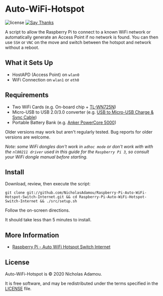 # Auto-WiFi-Hotspot

![license](https://img.shields.io/apm/l/vim-mode.svg)
[![Say Thanks](https://img.shields.io/badge/say-thanks-ff69b4.svg)](https://saythanks.io/to/NicholasAdamou)

A script to allow the Raspberry Pi to connect to a known WiFi network or automatically generate an Access Point if no network is found. You can then use `SSH` or `VNC` on the move and switch between the hotspot and network without a reboot.

What it Sets Up
------------
* HostAPD (Access Point) on `wlan0`
* WiFi Connection on `wlan1` or `eth0`

Requirements
------------

* Two WiFi Cards (e.g. On-board chip + [TL-WN725N](https://www.amazon.com/gp/product/B008IFXQFU/ref=oh_aui_detailpage_o03_s00?ie=UTF8&psc=1))
* Micro-USB to USB 2.0/3.0 converter (e.g. [USB to Micro-USB Charge & Sync Cable](https://www.amazon.com/gp/product/B00SVVY844/ref=oh_aui_detailpage_o05_s00?ie=UTF8&psc=1))
* Portable Battery Bank (e.g. [Anker PowerCore 5000](https://www.amazon.com/gp/product/B01CU1EC6Y/ref=oh_aui_detailpage_o02_s00?ie=UTF8&psc=1))

Older versions may work but aren't regularly tested. Bug reports for older
versions are welcome.

*Note: some WiFi dongles don't work in `adhoc mode` or don't work with with the `nl80211 driver` used in this guide for the `Raspberry Pi 3`, so consult your WiFi dongle manual before starting.*

Install
-------

Download, review, then execute the script:

```
git clone git://github.com/NicholasAdamou/Raspberry-Pi-Auto-WiFi-Hotspot-Switch-Internet.git && cd Raspberry-Pi-Auto-WiFi-Hotspot-Switch-Internet && ./src/setup.sh
```

Follow the on-screen directions.

It should take less than 5 minutes to install.


More Information
-------

* [Raspberry Pi - Auto WiFi Hotspot Switch Internet](http://www.raspberryconnect.com/network/item/330-raspberry-pi-auto-wifi-hotspot-switch-internet)

License
-------

Auto-WiFi-Hotspot is © 2020 Nicholas Adamou.

It is free software, and may be redistributed under the terms specified in the [LICENSE] file.

[LICENSE]: LICENSE
